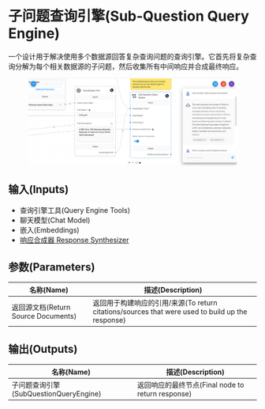 # 子问题查询引擎(Sub-Question Query Engine)

一个设计用于解决使用多个数据源回答复杂查询问题的查询引擎。它首先将复杂查询分解为每个相关数据源的子问题，然后收集所有中间响应并合成最终响应。

<figure><img src="../../../.gitbook/assets/image (4) (1) (1) (1) (1) (2) (1).png" alt=""><figcaption></figcaption></figure>

## 输入(Inputs)

* 查询引擎工具(Query Engine Tools)
* 聊天模型(Chat Model)
* 嵌入(Embeddings)
* [响应合成器 Response Synthesizer](../response-synthesizer/)

## 参数(Parameters)

| 名称(Name)                    | 描述(Description)                                                         |
| ----------------------- | ------------------------------------------------------------------- |
| 返回源文档(Return Source Documents) | 返回用于构建响应的引用/来源(To return citations/sources that were used to build up the response) |

## 输出(Outputs)

| 名称(Name)                   | 描述(Description)                   |
| ---------------------- | ----------------------------- |
| 子问题查询引擎(SubQuestionQueryEngine) | 返回响应的最终节点(Final node to return response) |